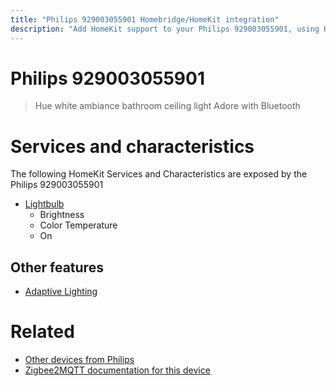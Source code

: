 ```yaml
---
title: "Philips 929003055901 Homebridge/HomeKit integration"
description: "Add HomeKit support to your Philips 929003055901, using Homebridge, Zigbee2MQTT and homebridge-z2m."
---
```

<!---
This file has been GENERATED using src/docgen/docgen.ts
DO NOT EDIT THIS FILE MANUALLY!
-->
# Philips 929003055901
> Hue white ambiance bathroom ceiling light Adore with Bluetooth


# Services and characteristics
The following HomeKit Services and Characteristics are exposed by
the Philips 929003055901

* [Lightbulb](../../light.md)
  * Brightness
  * Color Temperature
  * On

## Other features
* [Adaptive Lighting](../../light.md)

# Related
* [Other devices from Philips](../index.md#philips)
* [Zigbee2MQTT documentation for this device](https://www.zigbee2mqtt.io/devices/929003055901.html)